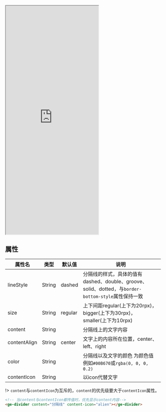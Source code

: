 <div class="simulator">
    <iframe src="https://h5.geui.xyz/#/pages/component/divider" height="740px"></iframe>
</div>

## 属性
| 属性名           | 类型     | 默认值   | 说明              |
|-----------------|----------|----------|-----------------------|
|lineStyle      |String|dashed  |分隔线的样式，具体的值有 dashed、double、groove、solid、dotted，与`border-bottom-style`属性保持一致|
|size           |String|regular |上下间距regular(上下为20rpx)，bigger(上下为30rpx)，smaller(上下为10rpx)|
|content        |String|        |分隔线上的文字内容|
|contentAlign   |String|center  |文字上的内容所在位置，center、left、right|
|color          |String|        |分隔线以及文字的颜色 为颜色值例如`#00B670`或`rgba(0, 0, 0, 0.2)`|
|contentIcon    |String|        |以icon代替文字|

!> `content`与`contentIcon`为互斥的，`content`的优先级要大于`contentIcon`属性。

```html
<!-- 当content与contentIcon都传值时，优先显示content内容-->
<ge-divider content="分隔线" content-icon="alien"></ge-divider>
```


